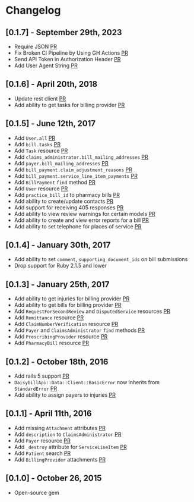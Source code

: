 # Changelog

## [0.1.7] - September 29th, 2023

- Require JSON                                            [PR](https://github.com/daisybill/daisybill_api/pull/127)
- Fix Broken CI Pipeline by Using GH Actions              [PR](https://github.com/daisybill/daisybill_api/pull/121)
- Send API Token in Authorization Header                  [PR](https://github.com/daisybill/daisybill_api/pull/119)
- Add User Agent String                                   [PR](https://github.com/daisybill/daisybill_api/pull/115)

## [0.1.6] - April 20th, 2018
- Update rest client                                      [PR](https://github.com/daisybill/daisybill_api/pull/113)
- Add ability to get tasks for billing provider           [PR](https://github.com/daisybill/daisybill_api/pull/111)

## [0.1.5] - June 12th, 2017
- Add `User.all`                                          [PR](https://github.com/daisybill/daisybill_api/pull/106)
- Add `bill.tasks`                                        [PR](https://github.com/daisybill/daisybill_api/pull/103)
- Add `Task` resource                                     [PR](https://github.com/daisybill/daisybill_api/pull/103)
- Add `claims_administrator.bill_mailing_addresses`       [PR](https://github.com/daisybill/daisybill_api/pull/99)
- Add `payer.bill_mailing_addresses`                      [PR](https://github.com/daisybill/daisybill_api/pull/99)
- Add `bill_payment.claim_adjustment_reasons`             [PR](https://github.com/daisybill/daisybill_api/pull/100)
- Add `bill_payment.service_line_item_payments`           [PR](https://github.com/daisybill/daisybill_api/pull/100)
- Add `BillPayment` `find` method                         [PR](https://github.com/daisybill/daisybill_api/pull/104)
- Add `User` resource                                     [PR](https://github.com/daisybill/daisybill_api/pull/105)
- Add `practice_bill_id` to pharmacy bills                [PR](https://github.com/daisybill/daisybill_api/pull/96)
- Add ability to create/update contacts                   [PR](https://github.com/daisybill/daisybill_api/pull/95)
- Add support for receiving 405 responses                 [PR](https://github.com/daisybill/daisybill_api/pull/93)
- Add ability to view review warnings for certain models  [PR](https://github.com/daisybill/daisybill_api/pull/92)
- Add ability to create and view error reports for a bill [PR](https://github.com/daisybill/daisybill_api/pull/84)
- Add ability to set telephone for places of service      [PR](https://github.com/daisybill/daisybill_api/pull/87)

## [0.1.4] - January 30th, 2017
- Add ability to set `comment`, `supporting_document_ids` on bill submissions
- Drop support for Ruby 2.1.5 and lower

## [0.1.3] - January 25th, 2017
- Add ability to get injuries for billing provider              [PR](https://github.com/daisybill/daisybill_api/pull/74)
- Add ability to get bills for billing provider                 [PR](https://github.com/daisybill/daisybill_api/pull/73)
- Add `RequestForSecondReview` and `DisputedService` resources  [PR](https://github.com/daisybill/daisybill_api/pull/72)
- Add `Remittance` resource                                     [PR](https://github.com/daisybill/daisybill_api/pull/70)
- Add `ClaimNumberVerification` resource                        [PR](https://github.com/daisybill/daisybill_api/pull/69)
- Add `Payer` and `ClaimsAdministrator` `find` methods          [PR](https://github.com/daisybill/daisybill_api/pull/67)
- Add `PrescribingProvider` resource                            [PR](https://github.com/daisybill/daisybill_api/pull/67)
- Add `PharmacyBill` resource                                   [PR](https://github.com/daisybill/daisybill_api/pull/65)

## [0.1.2] - October 18th, 2016
- Add rails 5 support                                                         [PR](https://github.com/daisybill/daisybill_api/pull/64)
- `DaisybillApi::Data::Client::BasicError` now inherits from `StandardError`  [PR](https://github.com/daisybill/daisybill_api/pull/62)
- Add ability to assign payers to injuries                                    [PR](https://github.com/daisybill/daisybill_api/pull/55)

## [0.1.1] - April 11th, 2016
- Add missing `Attachment` attributes             [PR](https://github.com/daisybill/daisybill_api/pull/46)
- Add `description` to `ClaimsAdministrator`      [PR](https://github.com/daisybill/daisybill_api/pull/53)
- Add `Payer` resource                            [PR](https://github.com/daisybill/daisybill_api/pull/52)
- Add `_destroy` attribute for `ServiceLineItem`  [PR](https://github.com/daisybill/daisybill_api/pull/50)
- Add `Patient` search                            [PR](https://github.com/daisybill/daisybill_api/pull/48)
- Add `BillingProvider` attachments               [PR](https://github.com/daisybill/daisybill_api/pull/47)

## [0.1.0] - October 26, 2015
- Open-source gem
